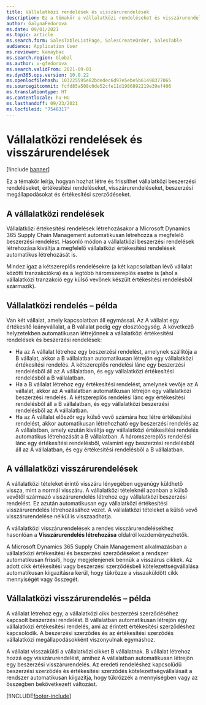 ```yaml
---
title: Vállalatközi rendelések és visszárurendelések
description: Ez a témakör a vállalatközi rendeléseket és visszárurendeléseket mutatja be
author: GalynaFedorova
ms.date: 09/01/2021
ms.topic: article
ms.search.form: SalesTableListPage, SalesCreateOrder, SalesTable
audience: Application User
ms.reviewer: kamaybac
ms.search.region: Global
ms.author: v-gfedorova
ms.search.validFrom: 2021-09-01
ms.dyn365.ops.version: 10.0.22
ms.openlocfilehash: 103225595e82bdedec6d97e5ebe5b61498377065
ms.sourcegitcommit: fcfd85a508c0de52cfe11d1986892219e39ef406
ms.translationtype: HT
ms.contentlocale: hu-HU
ms.lasthandoff: 09/23/2021
ms.locfileid: "7548317"
---
```

# <a name="intercompany-orders-and-return-orders"></a>Vállalatközi rendelések és visszárurendelések

[!include [banner](../../includes/banner.md)]

Ez a témakör leírja, hogyan hozhat létre és frissíthet vállalatközi beszerzési rendeléseket, értékesítési rendeléseket, visszárurendeléseket, beszerzési megállapodásokat és értékesítési szerződéseket.

## <a name="about-intercompany-orders"></a>A vállalatközi rendelések

Vállalatközi értékesítési rendelések létrehozásakor a Microsoft Dynamics 365 Supply Chain Management automatikusan létrehozza a megfelelő beszerzési rendelést. Hasonló módon a vállalatközi beszerzési rendelések létrehozása kiváltja a megfelelő vállalatközi értékesítési rendelések automatikus létrehozását is.

Mindez igaz a kétszereplős rendelésekre (a két kapcsolatban lévő vállalat közötti tranzakciókra) és a legtöbb háromszereplős esetre is (ahol a vállalatközi tranzakció egy külső vevőnek készült értékesítési rendelésből származik).

## <a name="intercompany-order-example"></a>Vállalatközi rendelés – példa

Van két vállalat, amely kapcsolatban áll egymással. Az A vállalat egy értékesítő leányvállalat, a B vállalat pedig egy elosztóegység. A következő helyzetekben automatikusan létrejönnek a vállalatközi értékesítési rendelések és beszerzési rendelések:

- Ha az A vállalat létrehoz egy beszerzési rendelést, amelynek szállítója a B vállalat, akkor a B vállalatban automatikusan létrejön egy vállalatközi értékesítési rendelés. A kétszereplős rendelési lánc egy beszerzési rendelésből áll az A vállalatban, és egy vállalatközi értékesítési rendelésből a B vállalatban.
- Ha a B vállalat létrehoz egy értékesítési rendelést, amelynek vevője az A vállalat, akkor az A vállalatban automatikusan létrejön egy vállalatközi beszerzési rendelés. A kétszereplős rendelési lánc egy értékesítési rendelésből áll a B vállalatban, és egy vállalatközi beszerzési rendelésből az A vállalatban.
- Ha az A vállalat először egy külső vevő számára hoz létre értékesítési rendelést, akkor automatikusan létrehozható egy beszerzési rendelés az A vállalatban, amely ezután kiváltja egy vállalatközi értékesítési rendelés automatikus létrehozását a B vállalatban. A háromszereplős rendelési lánc egy értékesítési rendelésből, valamint egy beszerzési rendelésből áll az A vállalatban, és egy értékesítési rendelésből a B vállalatban.

## <a name="about-intercompany-return-orders"></a>A vállalatközi visszárurendelések

A vállalatközi tételeket érintő visszáru lényegében ugyanúgy küldhető vissza, mint a normál visszáru. A vállalatközi tételeknél azonban a külső vevőtől származó visszárurendelés létrehoz egy vállalatközi beszerzési rendelést. Ez azután automatikusan egy vállalatközi értékesítési visszárurendelés létrehozásához vezet. A vállalatközi tételeket a külső vevő visszárurendelése nélkül is visszaadhatja.

A vállalatközi visszárurendelések a rendes visszárurendelésekhez hasonlóan a **Visszárurendelés létrehozása** oldalról kezdeményezhetők.

A Microsoft Dynamics 365 Supply Chain Management alkalmazásban a vállalatközi értékesítési és beszerzési szerződéseket a rendszer automatikusan frissíti, hogy megjelenjenek bennük a visszárus cikkek. Az adott cikk értékesítési vagy beszerzési szerződésbeli kötelezettségvállalása automatikusan kiigazításra kerül, hogy tükrözze a visszaküldött cikk mennyiségét vagy összegét.

## <a name="intercompany-return-order-example"></a>Vállalatközi visszárurendelés – példa

A vállalat létrehoz egy, a vállalatközi cikk beszerzési szerződéséhez kapcsolt beszerzési rendelést. B vállalatban automatikusan létrejön egy vállalatközi értékesítési rendelés, ami az érintett értékesítési szerződéshez kapcsolódik. A beszerzési szerződés és az értékesítési szerződés vállalatközi megállapodásokként viszonyulnak egymáshoz.

A vállalat visszaküldi a vállalatközi cikket B vállalatnak. B vállalat létrehoz hozzá egy visszárurendelést, amihez A vállalatban automatikusan létrejön egy beszerzési visszárurendelés. Az eredeti rendeléshez kapcsolüdü beszerzési szerződés és értékesítési szerződés kötelezettségvállalásait a rendszer automatikusan kiigazítja, hogy tükrözzék a mennyiségben vagy az összegben bekövetkezett változást.

[!INCLUDE[footer-include](../../includes/footer-banner.md)]
